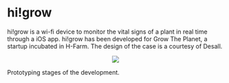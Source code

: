 hi!grow
=======

hi!grow is a wi-fi device to monitor the vital signs of a plant in real time through a iOS app. hi!grow has been developed for Grow The Planet, a startup incubated in H-Farm. The design of the case is a courtesy of Desall.

<p align="center">
<img src="http://www.a-pole.com/uploads/8/8/1/8/8818947/9334370_orig.jpg" />
</p>

Prototyping stages of the development.




